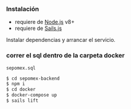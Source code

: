 ### Instalación

* requiere de [Node.js](https://nodejs.org/) v8+
* requiere de [Sails.js](https://sailsjs.com/get-started)

Instalar dependencias y arrancar el servicio.

### correr el sql dentro de la carpeta docker
```
sepomex.sql
```

```sh
$ cd sepomex-backend
$ npm i
$ cd docker
$ docker-compose up
$ sails lift
```
